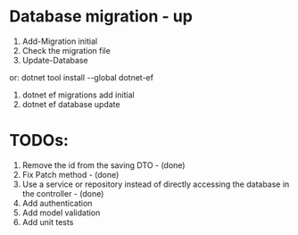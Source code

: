 # Database migration - up
1. Add-Migration initial
2. Check the migration file
3. Update-Database

or:
dotnet tool install --global dotnet-ef

1. dotnet ef migrations add initial
2. dotnet ef database update


# TODOs:
1. Remove the id from the saving DTO - (done)
2. Fix Patch method - (done)
3. Use a service or repository instead of directly accessing the database in the controller - (done)
4. Add authentication
5. Add model validation
6. Add unit tests